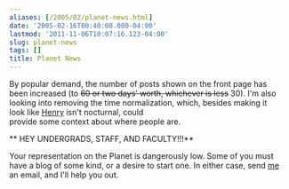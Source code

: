 ```yaml
---
aliases: [/2005/02/planet-news.html]
date: '2005-02-16T00:40:00.000-04:00'
lastmod: '2011-11-06T10:07:16.123-04:00'
slug: planet-news
tags: []
title: Planet News
---
```


By popular demand, the number of posts shown on the front page has  
been increased (to ~~60 or two days' worth, whichever is less~~ 30). I'm also  
looking into removing the time normalization, which, besides making it  
look like [Henry](http://stern.ca) isn't nocturnal, could  
provide some context about where people are.  

  
  

  
** HEY UNDERGRADS, STAFF, AND FACULTY!!!**  
  
Your representation on the Planet is dangerously low. Some of you must have a
blog of some kind, or a desire to start one. In either case, send
[me](mailto:bowes@cs.dal.ca) an email, and I'll help you out.  


